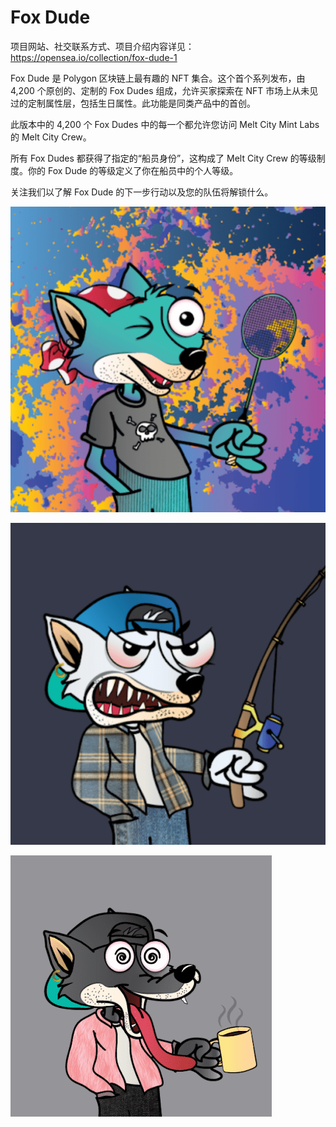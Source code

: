 # Fox Dude

项目网站、社交联系方式、项目介绍内容详见：https://opensea.io/collection/fox-dude-1

Fox Dude 是 Polygon 区块链上最有趣的 NFT 集合。这个首个系列发布，由 4,200 个原创的、定制的 Fox Dudes 组成，允许买家探索在 NFT 市场上从未见过的定制属性层，包括生日属性。此功能是同类产品中的首创。

此版本中的 4,200 个 Fox Dudes 中的每一个都允许您访问 Melt City Mint Labs 的 Melt City Crew。

所有 Fox Dudes 都获得了指定的“船员身份”，这构成了 Melt City Crew 的等级制度。你的 Fox Dude 的等级定义了你在船员中的个人等级。

关注我们以了解 Fox Dude 的下一步行动以及您的队伍将解锁什么。

![nft](02.png)

![nft](03.png)

![nft](04.png)
